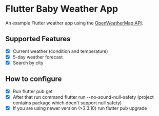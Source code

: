 # Flutter Baby Weather App

An example Flutter weather app using the [OpenWeatherMap API](https://openweathermap.org/api).


## Supported Features

- [x] Current weather (condition and temperature)
- [x] 5-day weather forecast
- [x] Search by city

## How to configure
- [x] Run flutter pub get
- [x] After that run command flutter run --no-sound-null-safety (project contains package which doen't support null safety)
- [x] If you are using newer version (>3.3.10) run flutter pub upgrade